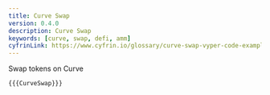 ```yaml
---
title: Curve Swap
version: 0.4.0
description: Curve Swap
keywords: [curve, swap, defi, amm]
cyfrinLink: https://www.cyfrin.io/glossary/curve-swap-vyper-code-example
---
```


Swap tokens on Curve

```vyper
{{{CurveSwap}}}
```
